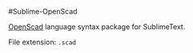 #Sublime-OpenScad

[OpenScad](http://www.openscad.org) language syntax package for SublimeText.

File extension: ```.scad```
